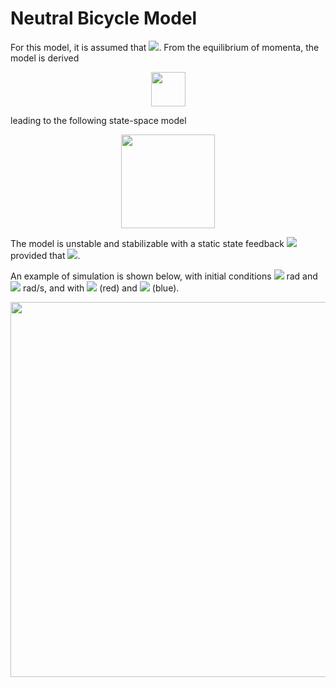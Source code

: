 # Neutral Bicycle Model
For this model, it is assumed that <img src="https://render.githubusercontent.com/render/math?math=\lambda = \pi/2">. From the equilibrium of momenta, the model is derived

<p align="center"> <img height=55 src="https://user-images.githubusercontent.com/62264708/83767905-7824f700-a67e-11ea-9af4-59fb11b83316.PNG"> </p>

leading to the following state-space model

<p align="center"> <img height=150 src="https://user-images.githubusercontent.com/62264708/83767048-6d1d9700-a67d-11ea-8e9e-a7cd431898ea.PNG"> </p>

The model is unstable and stabilizable with a static state feedback <img src="https://render.githubusercontent.com/render/math?math=\delta = -k \varphi"> provided that <img src="https://render.githubusercontent.com/render/math?math=k > bg/V^2">.

An example of simulation is shown below, with initial conditions <img src="https://render.githubusercontent.com/render/math?math=\varphi(0) = -\pi/12"> rad and <img src="https://render.githubusercontent.com/render/math?math=\dot{\varphi}(0) = 0"> rad/s, and with <img src="https://render.githubusercontent.com/render/math?math=k = 0.63"> (red) and <img src="https://render.githubusercontent.com/render/math?math=k = 0.75"> (blue).

<p align="center"> <img width=600 src="https://user-images.githubusercontent.com/62264708/83880233-22fcea00-a73f-11ea-9fc2-84c2195fe3ca.png"> </p>
